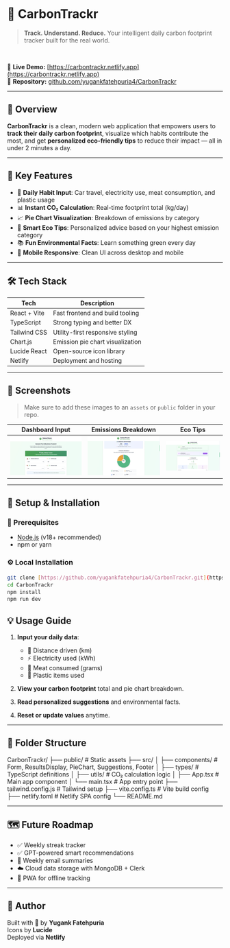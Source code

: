 # 🌱 CarbonTrackr

> **Track. Understand. Reduce.**
> Your intelligent daily carbon footprint tracker built for the real world.

<br>

🔗 **Live Demo:** [https://carbontrackr.netlify.app](https://carbontrackr.netlify.app)  
📂 **Repository:** [github.com/yugankfatehpuria4/CarbonTrackr](https://github.com/yugankfatehpuria4/CarbonTrackr)

---

## 🎯 Overview

**CarbonTrackr** is a clean, modern web application that empowers users to **track their daily carbon footprint**, visualize which habits contribute the most, and get **personalized eco-friendly tips** to reduce their impact — all in under 2 minutes a day.

---

## 🌟 Key Features

- 🧾 **Daily Habit Input**: Car travel, electricity use, meat consumption, and plastic usage
- 📊 **Instant CO₂ Calculation**: Real-time footprint total (kg/day)
- 📈 **Pie Chart Visualization**: Breakdown of emissions by category
- 🎯 **Smart Eco Tips**: Personalized advice based on your highest emission category
- 📚 **Fun Environmental Facts**: Learn something green every day
- 📱 **Mobile Responsive**: Clean UI across desktop and mobile

---

## 🛠️ Tech Stack

| Tech | Description |
|---|---|
| React + Vite | Fast frontend and build tooling |
| TypeScript | Strong typing and better DX |
| Tailwind CSS | Utility-first responsive styling |
| Chart.js | Emission pie chart visualization |
| Lucide React | Open-source icon library |
| Netlify | Deployment and hosting |

---

## 📸 Screenshots

> Make sure to add these images to an `assets` or `public` folder in your repo.

| Dashboard Input | Emissions Breakdown | Eco Tips |
|---|---|---|
| ![](public/dashboard.png)| ![](public/result.png) | ![](public/tips.png) |

---

## 🚀 Setup & Installation

### 🔧 Prerequisites
- [Node.js](https://nodejs.org/) (v18+ recommended)
- npm or yarn

### ⚙️ Local Installation
```bash
git clone [https://github.com/yugankfatehpuria4/CarbonTrackr.git](https://github.com/yugankfatehpuria4/CarbonTrackr.git)
cd CarbonTrackr
npm install
npm run dev
```

## 💡 Usage Guide

1. **Input your daily data**:
   - 🚗 Distance driven (km)
   - ⚡ Electricity used (kWh)
   - 🍖 Meat consumed (grams)
   - 🧴 Plastic items used

2. **View your carbon footprint** total and pie chart breakdown.

3. **Read personalized suggestions** and environmental facts.

4. **Reset or update values** anytime.

---

## 📁 Folder Structure

CarbonTrackr/
├── public/ # Static assets
├── src/
│ ├── components/ # Form, ResultsDisplay, PieChart, Suggestions, Footer
│ ├── types/ # TypeScript definitions
│ ├── utils/ # CO₂ calculation logic
│ ├── App.tsx # Main app component
│ └── main.tsx # App entry point
├── tailwind.config.js # Tailwind setup
├── vite.config.ts # Vite build config
├── netlify.toml # Netlify SPA config
└── README.md

---

## 🗺️ Future Roadmap

- ✅ Weekly streak tracker  
- ✅ GPT-powered smart recommendations  
- 📨 Weekly email summaries  
- ☁️ Cloud data storage with MongoDB + Clerk  
- 📲 PWA for offline tracking  

---

## 🤝 Author

Built with 💚 by **Yugank Fatehpuria**  
Icons by **Lucide**  
Deployed via **Netlify**
